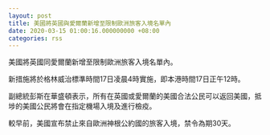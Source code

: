 ```yaml
---
layout: post
title: 美國將英國與愛爾蘭新增至限制歐洲旅客入境名單內
date: 2020-03-15 01:00:16.000000000 +08:00
categories: rss
---
```


美國將英國同愛爾蘭新增至限制歐洲旅客入境名單內。

新措施將於格林威治標準時間17日凌晨4時實施，即本港時間17日正午12時。

副總統彭斯在華盛頓表示，所有在英國或愛爾蘭的美國合法公民可以返回美國，抵埗的美國公民將會在指定機場入境及進行檢疫。

較早前，美國宣布禁止來自歐洲神根公約國的旅客入境，禁令為期30天。
